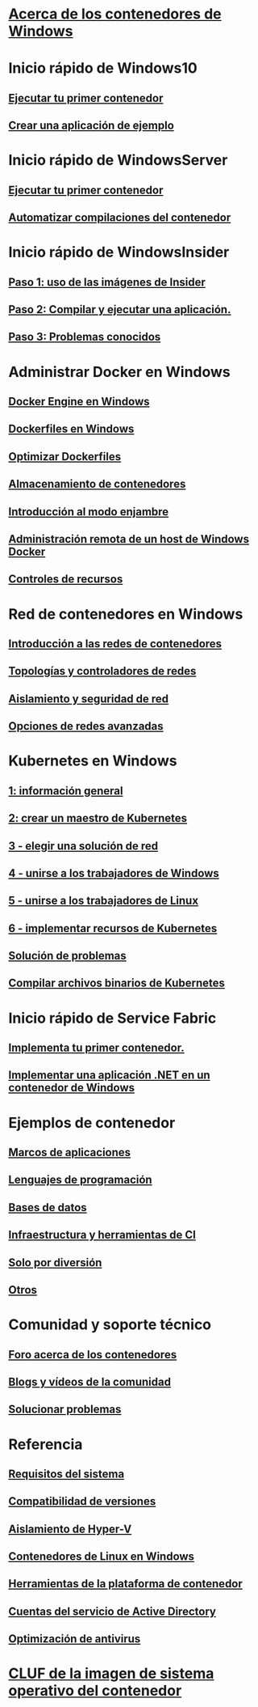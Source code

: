 # [Acerca de los contenedores de Windows](about/index.md)

# Inicio rápido de Windows10
## [Ejecutar tu primer contenedor](quick-start/quick-start-windows-10.md)
## [Crear una aplicación de ejemplo](quick-start/building-sample-app.md)

# Inicio rápido de WindowsServer
## [Ejecutar tu primer contenedor](quick-start/quick-start-windows-server.md)
## [Automatizar compilaciones del contenedor](quick-start/quick-start-images.md)

# Inicio rápido de WindowsInsider
## [Paso 1: uso de las imágenes de Insider](quick-start/Using-Insider-Container-Images.md)
## [Paso 2: Compilar y ejecutar una aplicación.](quick-start/Nano-RS3-.NET-Core-and-PS.md)
## [Paso 3: Problemas conocidos](quick-start/Insider-Known-Issues.md)

# Administrar Docker en Windows
## [Docker Engine en Windows](manage-docker/configure-docker-daemon.md)
## [Dockerfiles en Windows](manage-docker/manage-windows-dockerfile.md)
## [Optimizar Dockerfiles](manage-docker/optimize-windows-dockerfile.md)
## [Almacenamiento de contenedores](manage-containers/container-storage.md)
## [Introducción al modo enjambre](manage-containers/swarm-mode.md)
## [Administración remota de un host de Windows Docker](management/manage_remotehost.md)
## [Controles de recursos](manage-containers/resource-controls.md)

# Red de contenedores en Windows
## [Introducción a las redes de contenedores](container-networking/architecture.md)
## [Topologías y controladores de redes](container-networking/network-drivers-topologies.md)
## [Aislamiento y seguridad de red](container-networking/network-isolation-security.md)
## [Opciones de redes avanzadas](container-networking/advanced.md)

# Kubernetes en Windows 
## [1: información general](kubernetes/getting-started-kubernetes-windows.md)
## [2: crear un maestro de Kubernetes](kubernetes/creating-a-linux-master.md)
## [3 - elegir una solución de red](kubernetes/network-topologies.md)
## [4 - unirse a los trabajadores de Windows](kubernetes/joining-windows-workers.md)
## [5 - unirse a los trabajadores de Linux](kubernetes/joining-linux-workers.md)
## [6 - implementar recursos de Kubernetes](kubernetes/deploying-resources.md)
## [Solución de problemas](kubernetes/common-problems.md)
## [Compilar archivos binarios de Kubernetes](kubernetes/compiling-kubernetes-binaries.md)

# Inicio rápido de Service Fabric
## [Implementa tu primer contenedor.](/azure/service-fabric/service-fabric-quickstart-containers)
## [Implementar una aplicación .NET en un contenedor de Windows](/azure/service-fabric/service-fabric-host-app-in-a-container) 

# Ejemplos de contenedor
## [Marcos de aplicaciones](samples.md#Application-Frameworks)
## [Lenguajes de programación](samples.md#Programing-Languages)
## [Bases de datos](samples.md#Databases)
## [Infraestructura y herramientas de CI](samples.md#Infrastructure-and-CI-Tools)
## [Solo por diversión](samples.md#Just-for-Fun)
## [Otros](samples.md#Other)


# Comunidad y soporte técnico
## [Foro acerca de los contenedores](https://social.msdn.microsoft.com/Forums/en-US/home?forum=windowscontainers)
## [Blogs y vídeos de la comunidad](communitylinks.md)
## [Solucionar problemas](troubleshooting.md)

# Referencia
## [Requisitos del sistema](deploy-containers/system-requirements.md)
## [Compatibilidad de versiones](deploy-containers/version-compatibility.md)
## [Aislamiento de Hyper-V](manage-containers/hyperv-container.md)
## [Contenedores de Linux en Windows](deploy-containers/linux-containers.md)
## [Herramientas de la plataforma de contenedor](deploy-containers/containerd.md)
## [Cuentas del servicio de Active Directory](manage-containers/manage-serviceaccounts.md)
## [Optimización de antivirus](https://msdn.microsoft.com/en-us/windows/hardware/drivers/ifs/anti-virus-optimization-for-windows-containers)

# [CLUF de la imagen de sistema operativo del contenedor](Images_EULA.md)
